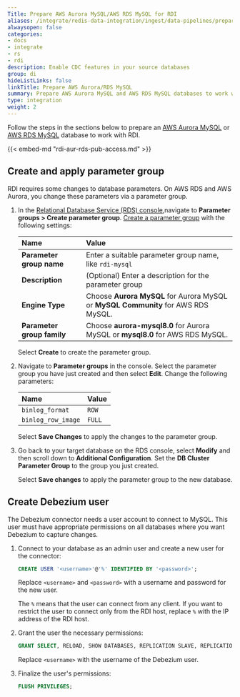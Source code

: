 ```yaml
---
Title: Prepare AWS Aurora MySQL/AWS RDS MySQL for RDI
aliases: /integrate/redis-data-integration/ingest/data-pipelines/prepare-dbs/aws-aurora-rds/aws-aur-mysql/
alwaysopen: false
categories:
- docs
- integrate
- rs
- rdi
description: Enable CDC features in your source databases
group: di
hideListLinks: false
linkTitle: Prepare AWS Aurora/RDS MySQL
summary: Prepare AWS Aurora MySQL and AWS RDS MySQL databases to work with Redis Data Integration.
type: integration
weight: 2
---
```


Follow the steps in the sections below to prepare an [AWS Aurora MySQL](https://docs.aws.amazon.com/AmazonRDS/latest/AuroraUserGuide/CHAP_GettingStartedAurora.CreatingConnecting.Aurora.html) or [AWS RDS MySQL](https://docs.aws.amazon.com/AmazonRDS/latest/UserGuide/CHAP_GettingStarted.CreatingConnecting.MySQL.html) database to work with RDI.

{{< embed-md "rdi-aur-rds-pub-access.md" >}} 

## Create and apply parameter group

RDI requires some changes to database parameters. On AWS RDS and AWS Aurora, you change these parameters via a parameter group.

1. In the [Relational Database Service (RDS) console](https://console.aws.amazon.com/rds/),navigate to **Parameter groups > Create parameter group**. [Create a parameter group](https://docs.aws.amazon.com/AmazonRDS/latest/AuroraUserGuide/USER_WorkingWithParamGroups.CreatingCluster.html) with the following settings:

    | Name | Value |
    | :-- | :-- |
    | **Parameter group name**  | Enter a suitable parameter group name, like `rdi-mysql` |
    | **Description**  | (Optional) Enter a description for the parameter group |
    | **Engine Type**  | Choose **Aurora MySQL** for Aurora MySQL or **MySQL Community** for AWS RDS MySQL.  |
    | **Parameter group family**  | Choose **aurora-mysql8.0** for Aurora MySQL or **mysql8.0** for AWS RDS MySQL. |

    Select **Create** to create the parameter group.

1. Navigate to **Parameter groups** in the console. Select the parameter group you have just created and then select **Edit**. Change the following parameters:

    | Name | Value |
    | :-- | :-- |
    | `binlog_format`  | `ROW` |
    | `binlog_row_image`  | `FULL` |

    Select **Save Changes** to apply the changes to the parameter group.

1. Go back to your target database on the RDS console, select **Modify** and then scroll down to **Additional Configuration**. Set the **DB Cluster Parameter Group** to the group you just created. 

    Select **Save changes** to apply the parameter group to the new database.

## Create Debezium user

The Debezium connector needs a user account to connect to MySQL. This
user must have appropriate permissions on all databases where you want Debezium
to capture changes.

1. Connect to your database as an admin user and create a new user for the connector:

    ```sql
    CREATE USER '<username>'@'%' IDENTIFIED BY '<password>';
    ```

    Replace `<username>` and `<password>` with a username and password for the new user.

    The `%` means that the user can connect from any client. If you want to restrict the user to connect only from the RDI host, replace `%` with the IP address of the RDI host.

1. Grant the user the necessary permissions:

    ```sql
    GRANT SELECT, RELOAD, SHOW DATABASES, REPLICATION SLAVE, REPLICATION CLIENT, LOCK TABLES ON *.* TO '<username>'@'%';
    ```

    Replace `<username>` with the username of the Debezium user.

1. Finalize the user's permissions:

    ```sql
    FLUSH PRIVILEGES;
    ```
